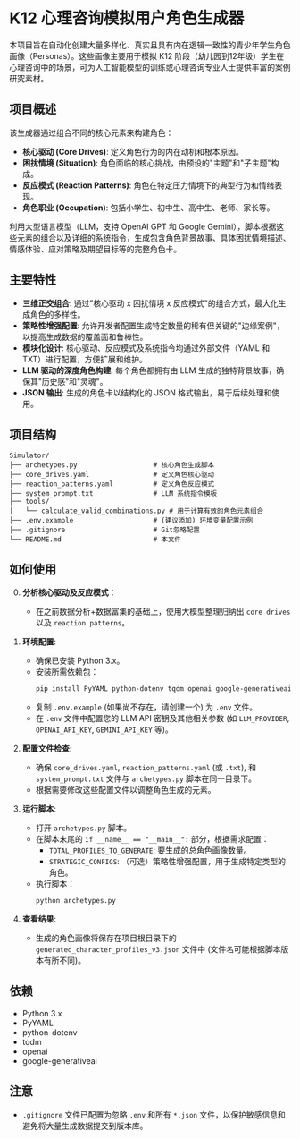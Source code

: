 # K12 心理咨询模拟用户角色生成器

本项目旨在自动化创建大量多样化、真实且具有内在逻辑一致性的青少年学生角色画像（Personas）。这些画像主要用于模拟 K12 阶段（幼儿园到12年级）学生在心理咨询中的场景，可为人工智能模型的训练或心理咨询专业人士提供丰富的案例研究素材。

## 项目概述

该生成器通过组合不同的核心元素来构建角色：

*   **核心驱动 (Core Drives)**: 定义角色行为的内在动机和根本原因。
*   **困扰情境 (Situation)**: 角色面临的核心挑战，由预设的"主题"和"子主题"构成。
*   **反应模式 (Reaction Patterns)**: 角色在特定压力情境下的典型行为和情绪表现。
*   **角色职业 (Occupation)**: 包括小学生、初中生、高中生、老师、家长等。

利用大型语言模型（LLM，支持 OpenAI GPT 和 Google Gemini），脚本根据这些元素的组合以及详细的系统指令，生成包含角色背景故事、具体困扰情境描述、情感体验、应对策略及期望目标等的完整角色卡。

## 主要特性

*   **三维正交组合**: 通过"核心驱动 x 困扰情境 x 反应模式"的组合方式，最大化生成角色的多样性。
*   **策略性增强配置**: 允许开发者配置生成特定数量的稀有但关键的"边缘案例"，以提高生成数据的覆盖面和鲁棒性。
*   **模块化设计**: 核心驱动、反应模式及系统指令均通过外部文件（YAML 和 TXT）进行配置，方便扩展和维护。
*   **LLM 驱动的深度角色构建**: 每个角色都拥有由 LLM 生成的独特背景故事，确保其"历史感"和"灵魂"。
*   **JSON 输出**: 生成的角色卡以结构化的 JSON 格式输出，易于后续处理和使用。

## 项目结构

```
Simulator/
├── archetypes.py                   # 核心角色生成脚本
├── core_drives.yaml                # 定义角色核心驱动
├── reaction_patterns.yaml          # 定义角色反应模式 
├── system_prompt.txt               # LLM 系统指令模板
├── tools/
│   └── calculate_valid_combinations.py # 用于计算有效的角色元素组合
├── .env.example                    # (建议添加) 环境变量配置示例
├── .gitignore                      # Git忽略配置
└── README.md                       # 本文件
```

## 如何使用
0. **分析核心驱动及反应模式**：
   * 在之前数据分析+数据富集的基础上，使用大模型整理归纳出 `core drives` 以及 `reaction patterns`。

1.  **环境配置**:
    *   确保已安装 Python 3.x。
    *   安装所需依赖包：
        ```bash
        pip install PyYAML python-dotenv tqdm openai google-generativeai
        ```
    *   复制 `.env.example` (如果尚不存在，请创建一个) 为 `.env` 文件。
    *   在 `.env` 文件中配置您的 LLM API 密钥及其他相关参数 (如 `LLM_PROVIDER`, `OPENAI_API_KEY`, `GEMINI_API_KEY` 等)。

2.  **配置文件检查**:
    *   确保 `core_drives.yaml`, `reaction_patterns.yaml` (或 `.txt`), 和 `system_prompt.txt` 文件与 `archetypes.py` 脚本在同一目录下。
    *   根据需要修改这些配置文件以调整角色生成的元素。

3.  **运行脚本**:
    *   打开 `archetypes.py` 脚本。
    *   在脚本末尾的 `if __name__ == "__main__":` 部分，根据需求配置：
        *   `TOTAL_PROFILES_TO_GENERATE`: 要生成的总角色画像数量。
        *   `STRATEGIC_CONFIGS`: （可选）策略性增强配置，用于生成特定类型的角色。
    *   执行脚本：
        ```bash
        python archetypes.py
        ```

4.  **查看结果**:
    *   生成的角色画像将保存在项目根目录下的 `generated_character_profiles_v3.json` 文件中 (文件名可能根据脚本版本有所不同)。

## 依赖

*   Python 3.x
*   PyYAML
*   python-dotenv
*   tqdm
*   openai
*   google-generativeai

## 注意

*   `.gitignore` 文件已配置为忽略 `.env` 和所有 `*.json` 文件，以保护敏感信息和避免将大量生成数据提交到版本库。